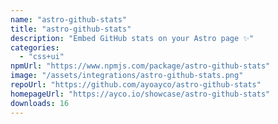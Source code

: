 ```yaml
---
name: "astro-github-stats"
title: "astro-github-stats"
description: "Embed GitHub stats on your Astro page ✨"
categories:
  - "css+ui"
npmUrl: "https://www.npmjs.com/package/astro-github-stats"
image: "/assets/integrations/astro-github-stats.png"
repoUrl: "https://github.com/ayoayco/astro-github-stats"
homepageUrl: "https://ayco.io/showcase/astro-github-stats"
downloads: 16
---
```

